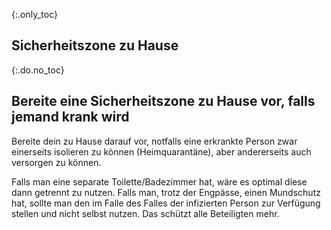 {:.only_toc}
## Sicherheitszone zu Hause

{:.do.no_toc}
## Bereite eine Sicherheitszone zu Hause vor, falls jemand krank wird

Bereite dein zu Hause darauf vor, notfalls eine erkrankte Person zwar einerseits
isolieren zu können (Heimquarantäne), aber andererseits auch versorgen zu können.

Falls man eine separate Toilette/Badezimmer hat, wäre es optimal diese dann getrennt zu nutzen. Falls man, trotz der Engpässe, einen Mundschutz hat, sollte man den im Falle des Falles der infizierten Person zur Verfügung stellen und nicht selbst nutzen. Das schützt alle Beteiligten mehr.
